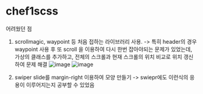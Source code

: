 # chef1scss

어려웠던 점

1. scrollmagic, waypoint 등 처음 접하는 라이브러리 사용.
-> 특히 header의 경우 waypoint 사용 후 또 scroll 을 이용하여 다시 한번 잡아야되는 문제가 있었는데, 
   가상의 클래스를 추가하고, 전체의 스크롤과 현재 스크롤의 위치 비교로 위치 갱신하여 문제 해결 
![image](https://user-images.githubusercontent.com/101313551/188918236-5a96233e-1d04-4641-b8e9-7ee4ae5655c3.png)
![image](https://user-images.githubusercontent.com/101313551/188918253-81efa3cb-21fe-41f6-9a6a-5f0c85b096a1.png)

2. swiper slide를 margin-right 이용하여 모양 만들기 
-> swiepr에도 이런식의 응용이 이루어지는지 공부할 수 있었음

